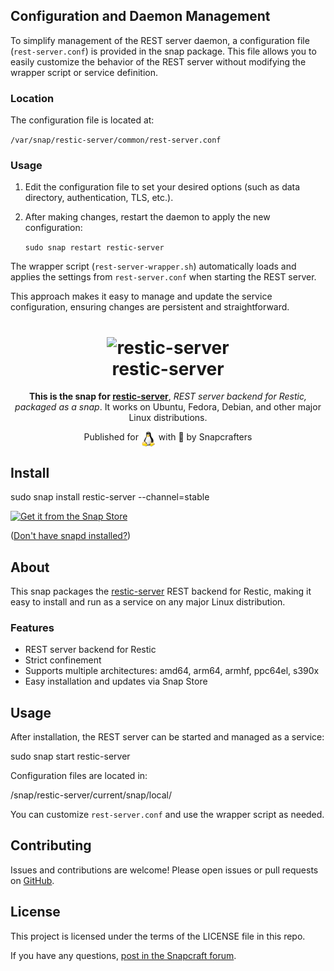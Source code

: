 ## Configuration and Daemon Management

To simplify management of the REST server daemon, a configuration file (`rest-server.conf`) is provided in the snap package. This file allows you to easily customize the behavior of the REST server without modifying the wrapper script or service definition.

### Location

The configuration file is located at:

  `/var/snap/restic-server/common/rest-server.conf`

### Usage

1. Edit the configuration file to set your desired options (such as data directory, authentication, TLS, etc.).
2. After making changes, restart the daemon to apply the new configuration:

     `sudo snap restart restic-server`

The wrapper script (`rest-server-wrapper.sh`) automatically loads and applies the settings from `rest-server.conf` when starting the REST server.

This approach makes it easy to manage and update the service configuration, ensuring changes are persistent and straightforward.

<h1 align="center">
  <img src="https://avatars1.githubusercontent.com/u/29598503?v=3&s=256" alt="restic-server">
  <br />
  restic-server
</h1>

<p align="center"><b>This is the snap for <a href="https://github.com/restic/rest-server">restic-server</a></b>, <i>REST server backend for Restic, packaged as a snap</i>. It works on Ubuntu, Fedora, Debian, and other major Linux distributions.</p>

<!-- Uncomment and modify this when you are provided a build status badge
<p align="center">
<a href="https://snapcraft.io/my-snap-name">
  <img alt="enpass" src="https://snapcraft.io/my-snap-name/badge.svg" />
</a>
<a href="https://snapcraft.io/my-snap-name">
  <img alt="enpass" src="https://snapcraft.io/my-snap-name/trending.svg?name=0" />
</a>
</p>
-->

<!-- Uncomment and modify this when you have a screenshot
![my-snap-name](screenshot.png?raw=true "my-snap-name")
-->

<p align="center">Published for <img src="https://raw.githubusercontent.com/anythingcodes/slack-emoji-for-techies/gh-pages/emoji/tux.png" align="top" width="24" /> with 💝 by Snapcrafters</p>


## Install

  sudo snap install restic-server --channel=stable

[![Get it from the Snap Store](https://snapcraft.io/static/images/badges/en/snap-store-white.svg)](https://snapcraft.io/restic-server)



([Don't have snapd installed?](https://snapcraft.io/docs/core/install))


## About

This snap packages the [restic-server](https://github.com/restic/rest-server) REST backend for Restic, making it easy to install and run as a service on any major Linux distribution.

### Features
- REST server backend for Restic
- Strict confinement
- Supports multiple architectures: amd64, arm64, armhf, ppc64el, s390x
- Easy installation and updates via Snap Store

## Usage

After installation, the REST server can be started and managed as a service:

  sudo snap start restic-server

Configuration files are located in:

  /snap/restic-server/current/snap/local/

You can customize `rest-server.conf` and use the wrapper script as needed.

## Contributing

Issues and contributions are welcome! Please open issues or pull requests on [GitHub](https://github.com/capruro/restic-server-snap).

## License

This project is licensed under the terms of the LICENSE file in this repo.

If you have any questions, [post in the Snapcraft forum](https://forum.snapcraft.io).

<!--
## The Snapcrafters

| [![Your Name](https://gravatar.com/avatar/bc0bced65e963eb5c3a16cab8b004431/?s=128)](https://github.com/yourname/) |
| :---: |
| [Your Name](https://github.com/yourname/) |
--> 

<!-- Uncomment and modify this when you have upstream contacts
## Upstream

| [![Upstream Name](https://gravatar.com/avatar/bc0bced65e963eb5c3a16cab8b004431?s=128)](https://github.com/upstreamname) |
| :---: |
| [Upstream Name](https://github.com/upstreamname) |
-->

